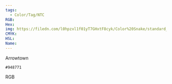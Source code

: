 ```yaml
---
tags:
  - Color/Tag/NTC
RGB:
Hex:
img: https://filedn.com/l0hpzxl1f01yT7GHxtF8cyk/Color%20Snake/standard_csv_to_svg//948771.svg
CMYK:
HSL:
Name:
---
```

Arrowtown
```palette
#948771
```
RGB
